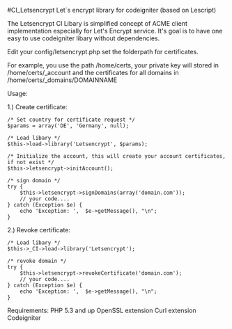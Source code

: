 #CI_Letsencrypt
Let´s encrypt library for codeigniter (based on Lescript)

The Letsencrypt CI Libary is simplified concept of ACME client implementation especially for Let's Encrypt service. It's goal is to have one easy to use codeigniter libary without dependencies.

Edit your config/letsencrypt.php set the folderpath for certificates.

For example, you use the path /home/certs, your private key will stored in /home/certs/_account and the certificates for all domains in /home/certs/_domains/DOMAINNAME

Usage:

1.) Create certificate:

    /* Set country for certificate request */
    $params = array('DE', 'Germany', null);

	/* Load libary */
	$this->load->library('Letsencrypt', $params);

	/* Initialize the account, this will create your account certificates, if not exist */
	$this->letsencrypt->initAccount();

	/* sign domain */
    try {
        $this->letsencrypt->signDomains(array('domain.com'));
        // your code....
    } catch (Exception $e) {
        echo 'Exception: ',  $e->getMessage(), "\n";
    }

2.) Revoke certificate:

	/* Load libary */
	$this->_CI->load->library('Letsencrypt');

	/* revoke domain */
    try {
        $this->letsencrypt->revokeCertificate('domain.com');
        // your code....
    } catch (Exception $e) {
        echo 'Exception: ',  $e->getMessage(), "\n";
    }

Requirements:
PHP 5.3 and up
OpenSSL extension
Curl extension
Codeigniter
